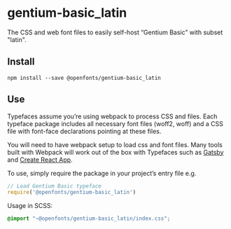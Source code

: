 
# gentium-basic_latin

The CSS and web font files to easily self-host “Gentium Basic” with subset "latin".

## Install

`npm install --save @openfonts/gentium-basic_latin`

## Use

Typefaces assume you’re using webpack to process CSS and files. Each typeface
package includes all necessary font files (woff2, woff) and a CSS file with
font-face declarations pointing at these files.

You will need to have webpack setup to load css and font files. Many tools built
with Webpack will work out of the box with Typefaces such as [Gatsby](https://github.com/gatsbyjs/gatsby)
and [Create React App](https://github.com/facebookincubator/create-react-app).

To use, simply require the package in your project’s entry file e.g.

```javascript
// Load Gentium Basic typeface
require('@openfonts/gentium-basic_latin')
```

Usage in SCSS:
```scss
@import "~@openfonts/gentium-basic_latin/index.css";
```
